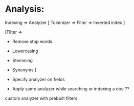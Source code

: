 # Analysis:

Indexing => Analyzer [ Tokenizer =>  Filter => Inverted index ]

[Filter =>
* Remove stop words
* Lowercasing
* Stemming
* Synonyms
]

* Specify analyzer on fields
* Apply same analyzer while searching or indexing a doc ??

custom analyzer with prebuilt filters
